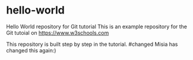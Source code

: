 # hello-world
Hello World repository for Git tutorial
This is an example repository for the Git tutoial on https://www.w3schools.com

This repository is built step by step in the tutorial.
#changed
Misia has changed this again:)
